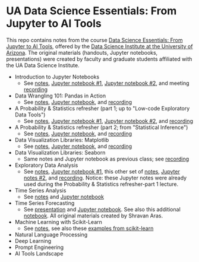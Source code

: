 # UA Data Science Essentials: From Jupyter to AI Tools

This repo contains notes from the course [Data Science Essentials: From Jupyter to AI Tools](https://github.com/ua-datalab/Workshops/wiki), offered by the [Data Science Institute at the University of Arizona](https://datascience.arizona.edu/). The original materials (handouts, Jupyter notebooks, presentations) were created by faculty and graduate students affiliated with the UA Data Science Institute. 

- Introduction to Jupyter Notebooks
  - See [notes](https://github.com/ua-datalab/Workshops/wiki/Introduction-to-Python-for-Data-Science), [Jupyter notebook #1](https://github.com/simonera/ua_python_intro/blob/main/01_1_intro_to_jupyter_notebooks.ipynb), [Jupyter notebook #2](https://github.com/simonera/ua_python_intro/blob/main/01_2_Intro_to_Python.ipynb), and meeting [recording](https://youtu.be/QrbwPK5OWqA)
- Data Wrangling 101: Pandas in Action
  - See [notes](https://github.com/ua-datalab/Workshops/wiki/Data-Wrangling-101:-Pandas-in-Action), [Jupyter notebook](https://github.com/simonera/ua_python_intro/blob/main/02_1_Data_Wrangling_101_Pandas_in_Action.ipynb), and [recording](https://youtu.be/hfckH4JGTJo)
- A Probability & Statistics refresher (part 1; up to "Low-code Exploratory Data Tools")
  - See [notes](https://github.com/ua-datalab/Workshops/wiki/Statistical-Inference), [Jupyter notebook #1](https://github.com/simonera/ua_python_intro/blob/main/03_1_ExploratoryDataAnalysisExample.ipynb), [Jupyter notebook #2](https://github.com/simonera/ua_python_intro/blob/main/03_2_IntroLowCodeEDA.ipynb), and [recording](https://youtu.be/_Rw5wE-FcEY)
- A Probability & Statistics refresher (part 2; from "Statistical Inference")
  - See [notes](https://github.com/ua-datalab/Workshops/wiki/Statistical-Inference), [Jupyter notebook](https://github.com/simonera/ua_python_intro/blob/main/04_1_Statistical_Inference.ipynb), and [recording](https://youtu.be/lyHhls1xk-0?si=HLNu_JFm3Rukpvv9)
- Data Visualization Libraries: Matplotlib
  - See [notes](https://github.com/ua-datalab/Workshops/wiki/Data-Visualization-Libraries-in-Python), [Jupyter notebook](https://github.com/simonera/ua_python_intro/blob/main/05_1_Data_Visualization_with_Python2.ipynb), and [recording](https://youtu.be/B7W3fDJrjRU)
- Data Visualization Libraries: Seaborn
  - Same notes and Jupyter notebook as previous class; see [recording](https://youtu.be/LkE22G5B-rE)
- Exploratory Data Analysis
  - See [notes](https://github.com/ua-datalab/Workshops/wiki/Exploratory-Data-Analysis), [Jupyter notebook #1](https://github.com/simonera/ua_python_intro/blob/main/06_1_ExploratoryDataAnalysisExample.ipynb), this other set of [notes](https://github.com/ua-datalab/Workshops/wiki/Low%E2%80%90code-Exploratory-Data-Analysis-Tools), [Jupyter notes #2](https://github.com/simonera/ua_python_intro/blob/main/06_2_IntroLowCodeEDA.ipynb), and [recording](https://youtu.be/VJZC9fApe2k). Notice: these Jupyter notes were already used during the Probability & Statistics refresher-part 1 lecture. 
- Time Series Analysis
  - See [notes](https://github.com/clizarraga-UAD7/Workshops/wiki/Introduction-to-Time-Series-Analysis) and [Jupyter notebook](https://github.com/simonera/ua_python_intro/blob/main/07_1_IntroTimeSeriesAnalysis.ipynb)
- Time Series Forecasting
  - See [presentation](https://github.com/simonera/ua_python_intro/blob/main/08_1_timeseries-forecasting2.pdf) and [Jupyter notebook](https://github.com/simonera/ua_python_intro/blob/main/08_2_autoregression_edited.ipynb). See also this additional [notebook](https://github.com/simonera/ua_python_intro/blob/main/08_3_basicLSTM.ipynb). All original materials created by Shravan Aras. 
- Machine Learning with Scikit-Learn
  - See [notes](https://github.com/ua-datalab/Workshops/wiki/Machine-Learning-Basics:-scikit%E2%80%90learn-Unveiled), see also these [examples from scikit-learn](https://scikit-learn.org/stable/auto_examples/index.html)
- Natural Language Processing
- Deep Learning
- Prompt Engineering
- AI Tools Landscape
